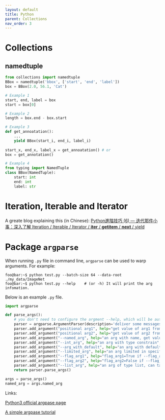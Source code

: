 ```yaml
---
layout: default
title: Python
parent: Collections
nav_order: 3
---
```


# Collections
## namedtuple
```python
from collections import namedtuple
BBox = namedtuple('bbox', ['start', 'end', 'label'])
box = BBox(2.0, 56.1, 'Cat')

# Example 1
start, end, label = box
start = box[0]

# Example 2
length = box.end - box.start

# Example 3
def get_annoatation():
    ...
    yield BBox(start_i, end_i, label_i)
    
start_x, end_x, label_x = get_annoatation() # or
box = get_annotation()

# Example 4
from typing import NamedTuple
class BBox(NamedTuple):
    start: int
    end: int
    label: str
```

# Iteration, Iterable and Iterator

A greate blog explaining this (in Chinese): [Python進階技巧 (6) — 迭代那件小事：深入了解 Iteration / Iterable / Iterator / __iter__ / __getitem__ / __next__ / yield](https://medium.com/citycoddee/python%E9%80%B2%E9%9A%8E%E6%8A%80%E5%B7%A7-6-%E8%BF%AD%E4%BB%A3%E9%82%A3%E4%BB%B6%E5%B0%8F%E4%BA%8B-%E6%B7%B1%E5%85%A5%E4%BA%86%E8%A7%A3-iteration-iterable-iterator-iter-getitem-next-fac5b4542cf4)

# Package `argparse`
When running `.py` file in command line, `argparse` can be used to warp arguments. For example:
```console
foo@bar:~$ python test.py --batch-size 64 --data-root ./my_data/ImageNet
foo@bar:~$ python test.py --help    # (or -h) It will print the arg infomation.   
```
Below is an example `.py` file.
```python
import argparse

def parse_args():
    # you don't need to configure the argment --help, which will be automatically set by the package.
    parser = argparse.ArgumentParser(description='deliver some messages')
    parser.add_argument("positional arg1", help="get value of arg1 from the first arg in the command line, simple but not recommended")
    parser.add_argument("positional arg2", help="get value of arg2 from the second arg in the command line")
    parser.add_argument("--named_arg", help="an arg with name, get value from the `--an_named_arg` in the command line")
    parser.add_argument("--int_arg", help="an arg with type constrain", type=int)
    parser.add_argument("--arg_with_default", help="an arg with default value", default=5)
    parser.add_argument("--limited_arg", help="an arg limited in specific choices", choice=[1, 5, 6])
    parser.add_argument("--flag_arg1", help="flag_arg1=True if --flag_arg1 else False", action="store_ture")
    parser.add_argument("--flag_arg2", help="flag_arg2=False if --flag_arg2 else True", action="store_false")
    parser.add_argument("--list_arg", help="an arg of type list, can take multiple values", narg="+")
    return parser.parse_args()

args = parse_args()
named_arg = args.named_arg
```
Links:

[Python3 official argpase page](https://docs.python.org/3/library/argparse.html)

[A simple argpase tutorial](https://docs.python.org/3/howto/argparse.html)
